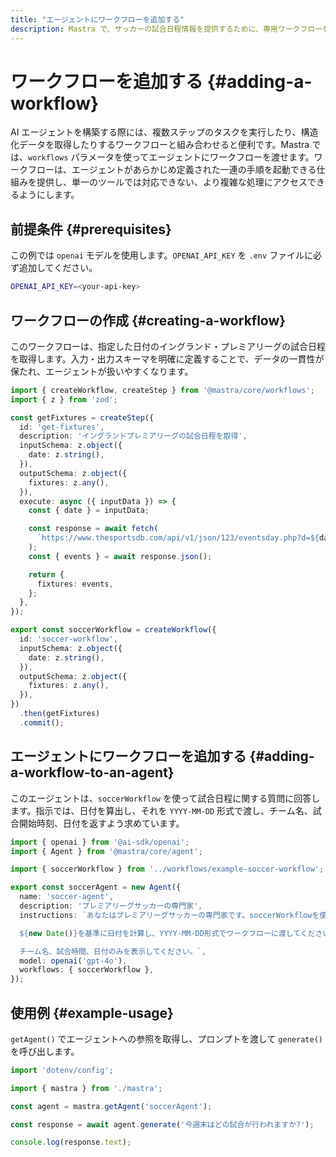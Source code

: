 ```yaml
---
title: "エージェントにワークフローを追加する"
description: Mastra で、サッカーの試合日程情報を提供するために、専用ワークフローを用いる AI エージェントを作成する例。
---
```


# ワークフローを追加する \{#adding-a-workflow\}

AI エージェントを構築する際には、複数ステップのタスクを実行したり、構造化データを取得したりするワークフローと組み合わせると便利です。Mastra では、`workflows` パラメータを使ってエージェントにワークフローを渡せます。ワークフローは、エージェントがあらかじめ定義された一連の手順を起動できる仕組みを提供し、単一のツールでは対応できない、より複雑な処理にアクセスできるようにします。

## 前提条件 \{#prerequisites\}

この例では `openai` モデルを使用します。`OPENAI_API_KEY` を `.env` ファイルに必ず追加してください。

```bash filename=".env" copy
OPENAI_API_KEY=<your-api-key>
```

## ワークフローの作成 \{#creating-a-workflow\}

このワークフローは、指定した日付のイングランド・プレミアリーグの試合日程を取得します。入力・出力スキーマを明確に定義することで、データの一貫性が保たれ、エージェントが扱いやすくなります。

```typescript filename="src/mastra/workflows/example-soccer-workflow.ts" showLineNumbers copy
import { createWorkflow, createStep } from '@mastra/core/workflows';
import { z } from 'zod';

const getFixtures = createStep({
  id: 'get-fixtures',
  description: 'イングランドプレミアリーグの試合日程を取得',
  inputSchema: z.object({
    date: z.string(),
  }),
  outputSchema: z.object({
    fixtures: z.any(),
  }),
  execute: async ({ inputData }) => {
    const { date } = inputData;

    const response = await fetch(
      `https://www.thesportsdb.com/api/v1/json/123/eventsday.php?d=${date}&l=English_Premier_League`,
    );
    const { events } = await response.json();

    return {
      fixtures: events,
    };
  },
});

export const soccerWorkflow = createWorkflow({
  id: 'soccer-workflow',
  inputSchema: z.object({
    date: z.string(),
  }),
  outputSchema: z.object({
    fixtures: z.any(),
  }),
})
  .then(getFixtures)
  .commit();
```

## エージェントにワークフローを追加する \{#adding-a-workflow-to-an-agent\}

このエージェントは、`soccerWorkflow` を使って試合日程に関する質問に回答します。指示では、日付を算出し、それを `YYYY-MM-DD` 形式で渡し、チーム名、試合開始時刻、日付を返すよう求めています。

```typescript filename="src/mastra/agents/example-soccer-agent.ts" showLineNumbers copy
import { openai } from '@ai-sdk/openai';
import { Agent } from '@mastra/core/agent';

import { soccerWorkflow } from '../workflows/example-soccer-workflow';

export const soccerAgent = new Agent({
  name: 'soccer-agent',
  description: 'プレミアリーグサッカーの専門家',
  instructions: `あなたはプレミアリーグサッカーの専門家です。soccerWorkflowを使用して試合データを取得してください。

  ${new Date()}を基準に日付を計算し、YYYY-MM-DD形式でワークフローに渡してください。

  チーム名、試合時間、日付のみを表示してください。`,
  model: openai('gpt-4o'),
  workflows: { soccerWorkflow },
});
```

## 使用例 \{#example-usage\}

`getAgent()` でエージェントへの参照を取得し、プロンプトを渡して `generate()` を呼び出します。

```typescript filename="src/test-soccer-agent.ts" showLineNumbers copy
import 'dotenv/config';

import { mastra } from './mastra';

const agent = mastra.getAgent('soccerAgent');

const response = await agent.generate('今週末はどの試合が行われますか?');

console.log(response.text);
```
